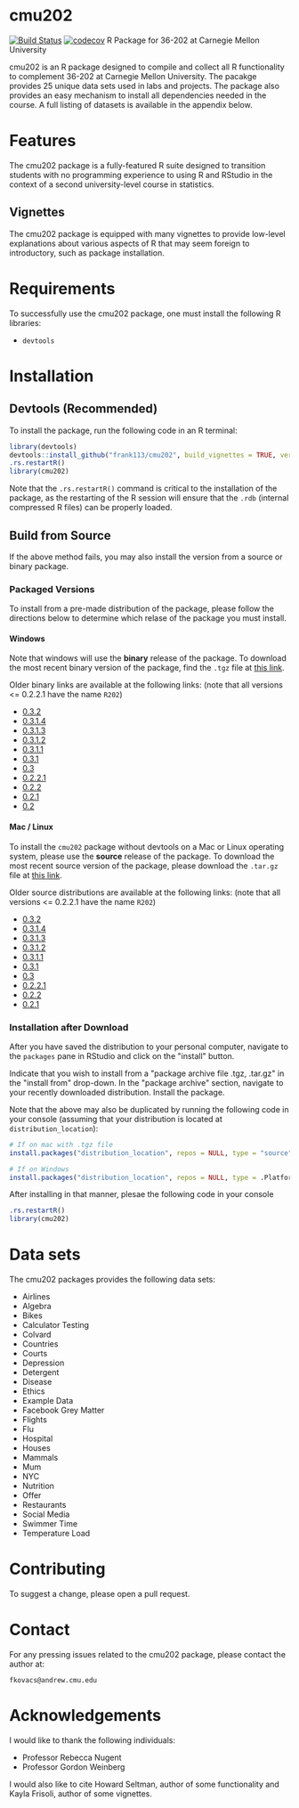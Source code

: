 # cmu202

[![Build Status](https://travis-ci.org/frank113/cmu202.svg?branch=master)](https://travis-ci.org/frank113/cmu202)
[![codecov](https://codecov.io/gh/frank113/cmu202/branch/master/graph/badge.svg)](https://codecov.io/gh/frank113/cmu202)
R Package for 36-202 at Carnegie Mellon University

cmu202 is an R package designed to compile and collect all R functionality to complement 36-202 at Carnegie Mellon University. The pacakge provides 25 unique data sets used in labs and projects. The package also provides an easy mechanism to install all dependencies needed in the course. A full listing of datasets is available in the appendix below.

# Features

The cmu202 package is a fully-featured R suite designed to transition students with no programming experience to using R and RStudio in the context of a second university-level course in statistics.

## Vignettes

The cmu202 package is equipped with many vignettes to provide low-level explanations about various aspects of R that may seem foreign to introductory, such as package installation.

# Requirements

To successfully use the cmu202 package, one must install the following R libraries:

+ `devtools`

# Installation

## Devtools (Recommended)

To install the package, run the following code in an R terminal:

```r
library(devtools)
devtools::install_github("frank113/cmu202", build_vignettes = TRUE, version = "0.3.2")
.rs.restartR()
library(cmu202)
```

Note that the `.rs.restartR()` command is critical to the installation of the package, as the restarting of the R session will ensure that the `.rdb` (internal compressed R files) can be properly loaded.

## Build from Source

If the above method fails, you may also install the version from a source or binary package.

### Packaged Versions

To install from a pre-made distribution of the package, please follow the directions below to determine which relase of the package you must install.

#### Windows

Note that windows will use the **binary** release of the package. To download the most recent binary version of the package, find the `.tgz` file at [this link](https://github.com/frank113/cmu202/blob/7db1a799e58c93fd7ca8709f633639c11b73520b/cmu202_0.3.2.tgz).

Older binary links are available at the following links: (note that all versions <= 0.2.2.1 have the name `R202`)

+ [0.3.2](https://github.com/frank113/cmu202/blob/7db1a799e58c93fd7ca8709f633639c11b73520b/cmu202_0.3.2.tgz)
+ [0.3.1.4](https://github.com/frank113/cmu202/blob/2ef987c0414672101a856ed887e3a4b6378009cb/cmu202_0.3.1.4.tgz)
+ [0.3.1.3](https://github.com/frank113/cmu202/blob/090a471f065b4430f6530795cdffa4f254a655e2/cmu202_0.3.1.3.tgz)
+ [0.3.1.2](https://github.com/frank113/cmu202/blob/8cde21416db1511cbdfb6c99446ad0c62961a1b9/cmu202_0.3.1.2.tgz)
+ [0.3.1.1](https://github.com/frank113/cmu202/blob/0557b4ce3ebac89b82d00b51a71b8bda847b1965/cmu202_0.3.1.1.tgz)
+ [0.3.1](https://github.com/frank113/cmu202/blob/5f98a0e66150d556f3db869483ce1f1b64b6dcaa/cmu202_0.3.1.tgz)
+ [0.3](https://github.com/frank113/cmu202/blob/58ccfefeed47e55c1ab34c6aceccca389c7f8248/cmu202_0.3.tgz)
+ [0.2.2.1](https://github.com/frank113/cmu202/blob/8afbf1da221e93ec4246a91423ea9f797716b421/R202_0.2.2.1.tgz)
+ [0.2.2](https://github.com/frank113/cmu202/blob/c13632e8aa08dd885b350ec96d66be85b5167e16/R202_0.2.2.tgz)
+ [0.2.1](https://github.com/frank113/cmu202/blob/e0002b8a7b0e9981ed01d257c4d9c2f7d39cc3dd/R202_0.2.1.tgz)
+ [0.2](https://github.com/frank113/cmu202/blob/c2ffd608d5e71d4a354b86826188fd41a4d989f3/R202_0.2.0.tgz)

#### Mac / Linux

To install the `cmu202` package without devtools on a Mac or Linux operating system, please use the **source** release of the package. To download the most recent source version of the package, please download the `.tar.gz` file at [this link](https://github.com/frank113/cmu202/blob/7db1a799e58c93fd7ca8709f633639c11b73520b/cmu202_0.3.2.tar.gz).

Older source distributions are available at the following links: (note that all versions <= 0.2.2.1 have the name `R202`)

+ [0.3.2](https://github.com/frank113/cmu202/blob/7db1a799e58c93fd7ca8709f633639c11b73520b/cmu202_0.3.2.tar.gz)
+ [0.3.1.4](https://github.com/frank113/cmu202/blob/2ef987c0414672101a856ed887e3a4b6378009cb/cmu202_0.3.1.4.tar.gz)
+ [0.3.1.3](https://github.com/frank113/cmu202/blob/090a471f065b4430f6530795cdffa4f254a655e2/cmu202_0.3.1.3.tar.gz)
+ [0.3.1.2](https://github.com/frank113/cmu202/blob/8cde21416db1511cbdfb6c99446ad0c62961a1b9/cmu202_0.3.1.2.tar.gz)
+ [0.3.1.1](https://github.com/frank113/cmu202/blob/0557b4ce3ebac89b82d00b51a71b8bda847b1965/cmu202_0.3.1.1.tar.gz)
+ [0.3.1](https://github.com/frank113/cmu202/blob/5f98a0e66150d556f3db869483ce1f1b64b6dcaa/cmu202_0.3.1.tar.gz)
+ [0.3](https://github.com/frank113/cmu202/blob/58ccfefeed47e55c1ab34c6aceccca389c7f8248/cmu202_0.3.tar.gz)
+ [0.2.2.1](https://github.com/frank113/cmu202/blob/8afbf1da221e93ec4246a91423ea9f797716b421/R202_0.2.2.1.tar.gz)
+ [0.2.2](https://github.com/frank113/cmu202/blob/c13632e8aa08dd885b350ec96d66be85b5167e16/R202_0.2.2.tar.gz)
+ [0.2.1](https://github.com/frank113/cmu202/blob/e0002b8a7b0e9981ed01d257c4d9c2f7d39cc3dd/R202_0.2.1.tar.gz)

### Installation after Download

After you have saved the distribution to your personal computer, navigate to the `packages` pane in RStudio and click on the "install" button.

Indicate that you wish to install from a "package archive file .tgz, .tar.gz" in the "install from" drop-down. In the "package archive" section, navigate to your recently downloaded distribution. Install the package.

Note that the above may also be duplicated by running the following code in your console (assuming that your distribution is located at `distribution_location`):

```r
# If on mac with .tgz file
install.packages("distribution_location", repos = NULL, type = "source")

# If on Windows
install.packages("distribution_location", repos = NULL, type = .Platform$pkgType)
```

After installing in that manner, plesae the following code in your console

```r
.rs.restartR()
library(cmu202)
```

# Data sets

The cmu202 packages provides the following data sets:

+ Airlines
+ Algebra
+ Bikes
+ Calculator Testing
+ Colvard
+ Countries
+ Courts
+ Depression
+ Detergent
+ Disease
+ Ethics
+ Example Data
+ Facebook Grey Matter
+ Flights
+ Flu
+ Hospital
+ Houses
+ Mammals
+ Mum
+ NYC
+ Nutrition
+ Offer
+ Restaurants
+ Social Media
+ Swimmer Time
+ Temperature Load

# Contributing

To suggest a change, please open a pull request.

# Contact

For any pressing issues related to the cmu202 package, please contact the author at:

`fkovacs@andrew.cmu.edu`

# Acknowledgements

I would like to thank the following individuals:

+ Professor Rebecca Nugent
+ Professor Gordon Weinberg

I would also like to cite Howard Seltman, author of some functionality and Kayla Frisoli, author of some vignettes.

